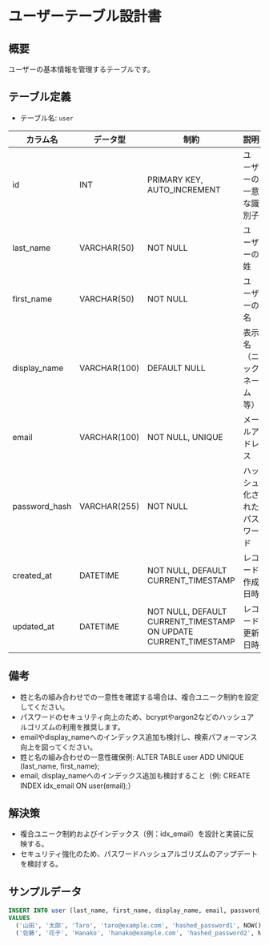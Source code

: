 # ユーザーテーブル設計書

## 概要
ユーザーの基本情報を管理するテーブルです。

## テーブル定義
- テーブル名: `user`

| カラム名      | データ型     | 制約                                              | 説明                                  |
|---------------|--------------|---------------------------------------------------|---------------------------------------|
| id            | INT          | PRIMARY KEY, AUTO_INCREMENT                       | ユーザーの一意な識別子                  |
| last_name     | VARCHAR(50)  | NOT NULL                                          | ユーザーの姓                         |
| first_name    | VARCHAR(50)  | NOT NULL                                          | ユーザーの名                         |
| display_name  | VARCHAR(100) | DEFAULT NULL                                      | 表示名（ニックネーム等）               |
| email         | VARCHAR(100) | NOT NULL, UNIQUE                                  | メールアドレス                       |
| password_hash | VARCHAR(255) | NOT NULL                                          | ハッシュ化されたパスワード            |
| created_at    | DATETIME     | NOT NULL, DEFAULT CURRENT_TIMESTAMP               | レコード作成日時                      |
| updated_at    | DATETIME     | NOT NULL, DEFAULT CURRENT_TIMESTAMP ON UPDATE CURRENT_TIMESTAMP | レコード更新日時      |

## 備考
- 姓と名の組み合わせでの一意性を確認する場合は、複合ユニーク制約を設定してください。
- パスワードのセキュリティ向上のため、bcryptやargon2などのハッシュアルゴリズムの利用を推奨します。
- emailやdisplay_nameへのインデックス追加も検討し、検索パフォーマンス向上を図ってください。
- 姓と名の組み合わせの一意性確保例:
  ALTER TABLE user ADD UNIQUE (last_name, first_name);
- email, display_nameへのインデックス追加も検討すること（例: CREATE INDEX idx_email ON user(email);）

## 解決策
- 複合ユニーク制約およびインデックス（例：idx_email）を設計と実装に反映する。
- セキュリティ強化のため、パスワードハッシュアルゴリズムのアップデートを検討する。

## サンプルデータ
```sql
INSERT INTO user (last_name, first_name, display_name, email, password_hash, created_at, updated_at)
VALUES
  ('山田', '太郎', 'Taro', 'taro@example.com', 'hashed_password1', NOW(), NOW()),
  ('佐藤', '花子', 'Hanako', 'hanako@example.com', 'hashed_password2', NOW(), NOW());
